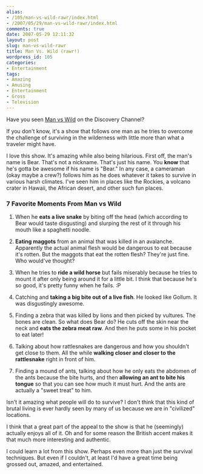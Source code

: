 ```yaml
---
alias:
- /105/man-vs-wild-rawr/index.html
- /2007/05/29/man-vs-wild-rawr/index.html
comments: true
date: 2007-05-29 12:11:32
layout: post
slug: man-vs-wild-rawr
title: Man Vs. Wild (rawr!)
wordpress_id: 105
categories:
- Entertainment
tags:
- Amazing
- Amusing
- Entertainment
- Gross
- Television
---
```


Have you seen [Man vs Wild](http://dsc.discovery.com/fansites/manvswild/manvswild.html) on the Discovery Channel?

If you don't know, it's a show that follows one man as he tries to overcome the challenge of surviving in the wilderness with little more than what a traveler might have.

I love this show.  It's amazing while also being hilarious.  First off, the man's name is Bear.  That's not a nickname.  That's just his name.  You **know** that he's gotta be awesome if his name is "Bear."  In any case, a cameraman (okay maybe a crew?) follows him as he does whatever it takes to survive in various harsh climates.  I've seen him in places like the Rockies, a volcano crater in Hawaii, the African desert, and other such fun places.



### 7 Favorite Moments From Man vs Wild






  1. When he **eats a live snake** by biting off the head (which according to Bear would taste disgusting) and slurping the rest of it through his mouth like a spaghetti noodle.


  2. **Eating maggots** from an animal that was killed in an avalanche.  Apparently the actual animal flesh would be dangerous to eat because it's rotten.  But the maggots that eat the rotten flesh?  They're just fine.  Who would've thought?


  3. When he tries to **ride a wild horse** but fails miserably because he tries to mount it after only being around it for a little bit.  I think that because he's so good, it's pretty funny when he fails.  :P


  4. Catching and **taking a big bite out of a live fish**.  He looked like Gollum.  It was disgustingly awesome.


  5. Finding a zebra that was killed by lions and then picked by vultures.  The bones are clean.  So what does Bear do?  He cuts off the skin near the neck and **eats the zebra meat raw**.  And then he puts some in his pocket to eat later!


  6. Talking about how rattlesnakes are dangerous and how you shouldn't get close to them.  All the while **walking closer and closer to the rattlesnake** right in front of him.


  7. Finding a mound of ants, talking about how he only eats the abdomen of the ants because the bite hurts, and then **allowing an ant to bite his tongue** so that you can see how much it must hurt.  And the ants are actually a "sweet treat" to him.



Isn't it amazing what people will do to survive?  I don't think that this kind of brutal living is ever hardly seen by many of us because we are in "civilized" locations.

I think that a great part of the appeal to the show is that he (seemingly) actually enjoys all of it.  Oh and for some reason the British accent makes it that much more interesting and authentic.

I could learn a lot from this show.  Perhaps even more than just the survival techniques.  But even if I couldn't, at least I'd have a great time being grossed out, amazed, and entertained.
